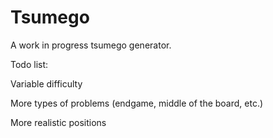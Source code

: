 # Tsumego
A work in progress tsumego generator.



Todo list:

Variable difficulty

More types of problems (endgame, middle of the board, etc.)

More realistic positions
